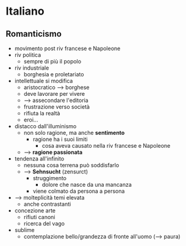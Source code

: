 # Italiano
## Romanticismo

- movimento post riv francese e Napoleone
- riv politica
  - sempre di più il popolo
- riv industriale
  - borghesia e proletariato
- intellettuale si modifica
  - aristocratico --> borghese
  - deve lavorare per vivere
  - --> assecondare l'editoria
  - frustrazione verso società
  - rifiuta la realtà
  - eroi...
- distacco dall'illuminismo
  - non solo ragione, ma anche **sentimento**
    - ragione ha i suoi limiti
      - cosa aveva causato nella riv francese e Napoleone
  - --> **ragione passionata**
- tendenza all'infinito
  - nessuna cosa terrena può soddisfarlo
  - --> **Sehnsucht** (zensurct)
    - struggimento
      - dolore che nasce da una mancanza
    - viene colmato da persona a persona
- --> molteplicità temi elevata
  - anche contrastanti
- concezione arte
  - rifiuti canoni
  - ricerca del vago
- sublime
  - contemplazione bello/grandezza di fronte all'uomo (--> paura)
